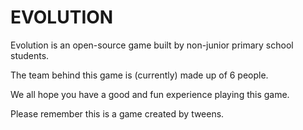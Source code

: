 EVOLUTION
=========

Evolution is an open-source game built by non-junior primary school students.

The team behind this game is (currently) made up of 6 people.

We all hope you have a good and fun experience playing this game.

Please remember this is a game created by tweens.
